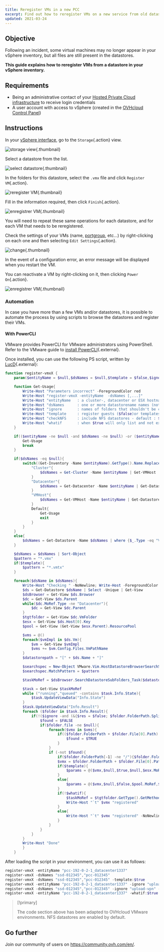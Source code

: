 ```yaml
---
title: Reregister VMs in a new PCC
excerpt: Find out how to reregister VMs on a new service from old datastores
updated: 2021-03-24
---
```


## Objective

Following an incident, some virtual machines may no longer appear in your vSphere inventory, but all files are still present in the datastores.

**This guide explains how to reregister VMs from a datastore in your vSphere inventory.**

## Requirements

- Being an administrative contact of your [Hosted Private Cloud infrastructure](https://www.ovhcloud.com/en-sg/enterprise/products/hosted-private-cloud/) to receive login credentials
- A user account with access to vSphere (created in the [OVHcloud Control Panel](/links/manager))

## Instructions

In your [vSphere interface](/pages/hosted_private_cloud/hosted_private_cloud_powered_by_vmware/vsphere_interface_connexion), go to the `Storage`{.action} view.

![storage view](images/register-vmx-01.png){.thumbnail}

Select a datastore from the list.

![select datastore](images/register-vmx-02.png){.thumbnail}

In the folders for this datastore, select the `.vmx` file and click `Register VM`{.action}.

![reregister VM](images/register-vmx-03.png){.thumbnail}

Fill in the information required, then click `Finish`{.action}.

![enregistrer VM](images/register-vmx-04.png){.thumbnail}

You will need to repeat these same operations for each datastore, and for each VM that needs to be reregistered.

Check the settings of your VMs (name, [portgroup](/pages/hosted_private_cloud/hosted_private_cloud_powered_by_vmware/creation_vlan), etc...) by right-clicking on each one and then selecting `Edit Settings`{.action}.

![change](images/register-vmx-06.png){.thumbnail}

In the event of a configuration error, an error message will be displayed when you restart the VM. 

You can reactivate a VM by right-clicking on it, then clicking `Power On`{.action}.

![enregistrer VM](images/register-vmx-05.png){.thumbnail}

### Automation

In case you have more than a few VMs and/or datastores, it is possible to automate the process by using scripts to browse the datastores and register their VMs.

#### With PowerCLI

VMware provides PowerCLI for VMware administrators using PowerShell.
<br>Refer to the VMware guide to [install PowerCLI](https://docs.vmware.com/en/VMware-vSphere/6.5/com.vmware.vsphere.install.doc/GUID-F02D0C2D-B226-4908-9E5C-2E783D41FE2D.html){.external}.

Once installed, you can use the following PS script, written by [LucD](https://www.lucd.info/2009/12/02/raiders-of-the-lost-vmx/){.external}:

```powershell
function register-vmxX {
    param($entityName = $null,$dsNames = $null,$template = $false,$ignore = $null,$checkNFS = $true,$whatif=$false)

    function Get-Usage{
        Write-Host "Parameters incorrect" -ForegroundColor red
        Write-Host "register-vmxX -entityName  -dsNames [,...]"
        Write-Host "entityName   : a cluster-, datacenter or ESX hostname (not together with -dsNames)"
        Write-Host "dsNames      : one or more datastorename names (not together with -entityName)"
        Write-Host "ignore       : names of folders that shouldn't be checked"
        Write-Host "template     : register guests ($false)or templates ($true) - default : $false"
        Write-Host "checkNFS     : include NFS datastores - default : $true"
        Write-Host "whatif       : when $true will only list and not execute - default : $false"
    }

    if(($entityName -ne $null -and $dsNames -ne $null) -or ($entityName -eq $null -and $dsNames -eq $null)){
        Get-Usage
        break
    }

    if($dsNames -eq $null){
        switch((Get-Inventory -Name $entityName).GetType().Name.Replace("Wrapper","")){
            "Cluster"{
                $dsNames = Get-Cluster -Name $entityName | Get-VMHost | Get-Datastore | where {$_.Type -eq "VMFS" -or $checkNFS} | % {$_.Name}
            }
            "Datacenter"{
                $dsNames = Get-Datacenter -Name $entityName | Get-Datastore | where {$_.Type -eq "VMFS" -or $checkNFS} | % {$_.Name}
            }
            "VMHost"{
                $dsNames = Get-VMHost -Name $entityName | Get-Datastore | where {$_.Type -eq "VMFS" -or $checkNFS} | % {$_.Name}
            }
            Default{
                Get-Usage
                exit
            }
        }
    }
    else{
        $dsNames = Get-Datastore -Name $dsNames | where {$_.Type -eq "VMFS" -or $checkNFS} | Select -Unique | % {$_.Name}
    }

    $dsNames = $dsNames | Sort-Object
    $pattern = "*.vmx"
    if($template){
        $pattern = "*.vmtx"
    }

    foreach($dsName in $dsNames){
        Write-Host "Checking " -NoNewline; Write-Host -ForegroundColor red -BackgroundColor yellow $dsName
        $ds = Get-Datastore $dsName | Select -Unique | Get-View
        $dsBrowser = Get-View $ds.Browser
        $dc = Get-View $ds.Parent
        while($dc.MoRef.Type -ne "Datacenter"){
            $dc = Get-View $dc.Parent
        }
        $tgtfolder = Get-View $dc.VmFolder
        $esx = Get-View $ds.Host[0].Key
        $pool = Get-View (Get-View $esx.Parent).ResourcePool

        $vms = @()
        foreach($vmImpl in $ds.Vm){
            $vm = Get-View $vmImpl
            $vms += $vm.Config.Files.VmPathName
        }
        $datastorepath = "[" + $ds.Name + "]"

        $searchspec = New-Object VMware.Vim.HostDatastoreBrowserSearchSpec
        $searchspec.MatchPattern = $pattern

        $taskMoRef = $dsBrowser.SearchDatastoreSubFolders_Task($datastorePath, $searchSpec)

        $task = Get-View $taskMoRef
        while ("running","queued" -contains $task.Info.State){
            $task.UpdateViewData("Info.State")
        }
        $task.UpdateViewData("Info.Result")
        foreach ($folder in $task.Info.Result){
            if(!($ignore -and (&{$res = $false; $folder.FolderPath.Split("]")[1].Trim(" /").Split("/") | %{$res = $res -or ($ignore -contains $_)}; $res}))){
                $found = $FALSE
                if($folder.file -ne $null){
                    foreach($vmx in $vms){
                        if(($folder.FolderPath + $folder.File[0].Path) -eq $vmx){
                            $found = $TRUE
                        }
                    }
                    if (-not $found){
                        if($folder.FolderPath[-1] -ne "/"){$folder.FolderPath += "/"}
                        $vmx = $folder.FolderPath + $folder.File[0].Path
                        if($template){
                            $params = @($vmx,$null,$true,$null,$esx.MoRef)
                        }
                        else{
                            $params = @($vmx,$null,$false,$pool.MoRef,$null)
                        }
                        if(!$whatif){
                            $taskMoRef = $tgtfolder.GetType().GetMethod("RegisterVM_Task").Invoke($tgtfolder, $params)
                            Write-Host "`t" $vmx "registered"
                        }
                        else{
                            Write-Host "`t" $vmx "registered" -NoNewline; Write-Host -ForegroundColor blue -BackgroundColor white " ==> What If"
                        }
                    }
                }
            }
        }
        Write-Host "Done"
        }
    }
```

After loading the script in your environment, you can use it as follows:

```powershell
register-vmxX -entityName "pcc-192-0-2-1_datacenter1337"
register-vmxX -dsNames "ssd-012345","pcc-012345"
register-vmxX -dsNames "ssd-012345","pcc-012345" -template:$true
register-vmxX -entityName "pcc-192-0-2-1_datacenter1337" -ignore "upload-vpn"
register-vmxX -dsNames "ssd-012345","pcc-012345" -ignore "upload-vpn" -checkNFS:$true
register-vmxX -entityName "pcc-192-0-2-1_datacenter1337" -whatif:$true
```

> [!primary]
>
> The code section above has been adapted to OVHcloud VMware environments.
> NFS datastores are enabled by default.
>

## Go further

Join our community of users on <https://community.ovh.com/en/>.
